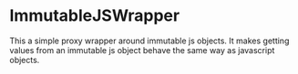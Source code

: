 # ImmutableJSWrapper
This a simple proxy wrapper around immutable js objects. It makes getting values from an immutable js object behave the same way as javascript objects.
